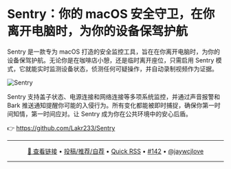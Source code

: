 Sentry：你的 macOS 安全守卫，在你离开电脑时，为你的设备保驾护航
===

Sentry 是一款专为 macOS 打造的安全监控工具，旨在在你离开电脑时，为你的设备保驾护航。无论你是在咖啡店小憩，还是临时离开座位，只需启用 Sentry 模式，它就能实时监测设备状态，侦测任何可疑操作，并自动录制视频作为证据。

![Sentry](https://github.com/user-attachments/assets/106d3ec4-563a-478f-8f58-fe4b81511d66)

Sentry 支持盖子状态、电源连接和网络连接等多项系统监控，并通过声音报警和 Bark 推送通知提醒你可能的入侵行为。所有变化都能被即时捕捉，确保你第一时间知情，第一时间应对。让 Sentry 成为你在公共环境中的安心后盾。

👉 https://github.com/Lakr233/Sentry

---

<p align="center">
<a href="https://github.com/Lakr233/Sentry" target="_blank">🔗 查看链接</a> • 
<a href="https://github.com/jaywcjlove/quick-rss/issues/new/choose" target="_blank">投稿/推荐/自荐</a> • 
<a href="https://wangchujiang.com/quick-rss/feeds/index.html" target="_blank">Quick RSS</a> • 
<a href="https://github.com/jaywcjlove/quick-rss/issues/142" target="_blank">#142</a> • 
<a href="https://github.com/jaywcjlove" target="_blank">@jaywcjlove</a>
</p>

---
    